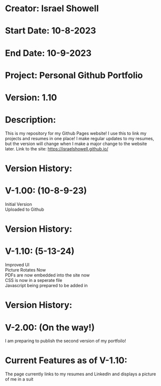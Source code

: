 # Creator: Israel Showell
# Start Date: 10-8-2023
# End Date: 10-9-2023
# Project: Personal Github Portfolio
# Version: 1.10

# Description:
This is my repository for my Github Pages website! I use this to link my projects and resumes in one place!
I make regular updates to my resumes, but the version will change when I make a major change to the website later.
Link to the site: https://israelshowell.github.io/

# Version History:
# V-1.00: (10-8-9-23)
Initial Version <br>
Uploaded to Github

# Version History:
# V-1.10: (5-13-24)
Improved UI <br>
Picture Rotates Now <br>
PDFs are now embedded into the site now <br>
CSS is now in a seperate file <br>
Javascript being prepared to be added in

# Version History:
# V-2.00: (On the way!)
I am preparing to publish the second version of my portfoilo! 

# Current Features as of V-1.10:
The page currently links to my resumes and Linkedln and displays a picture of me in a suit


